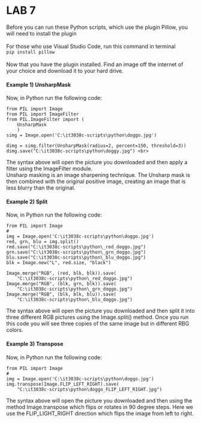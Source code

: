 # LAB 7
Before you can run these Python scripts, which use the plugin Pillow, you will need to install the plugin<br>    
For those who use Visual Studio Code, run this command in terminal<br>
`pip install pillow`<br>  
Now that you have the plugin installed. Find an image off the internet of your choice and download it to your hard drive.<br>  
#### Example 1) UnsharpMask  
 
Now, in Python run the following code:

```
from PIL import Image    
from PIL import ImageFilter       
from PIL.ImageFilter import (      
    UnsharpMask  
    )    
simg = Image.open('C:\it3038c-scripts\python\doggo.jpg')

dimg = simg.filter(UnsharpMask(radius=2, percent=150, threshold=3))
dimg.save("C:\it3038c-scripts\python\doggy.jpg") <br>  
```
The syntax above will open the picture you downloaded and then apply a filter using the ImageFilter module.<br>
Unsharp masking is an image sharpening technique. The Unsharp mask is then combined with the original positive image, creating an image that is less blurry than the original.  <br>  
#### Example 2) Split
Now, in Python run the following code:

```
from PIL import Image
#
img = Image.open('C:\it3038c-scripts\python\doggo.jpg')
red, grn, blu = img.split()
red.save("C:\it3038c-scripts\python\_red_doggo.jpg")
grn.save("C:\it3038c-scripts\python\_grn_doggo.jpg")
blu.save("C:\it3038c-scripts\python\_blu_doggo.jpg")
blk = Image.new("L", red.size, "black")

Image.merge("RGB", (red, blk, blk)).save(
    "C:\it3038c-scripts\python\_red_doggo.jpg")
Image.merge("RGB", (blk, grn, blk)).save(
    "C:\it3038c-scripts\python\_grn_doggo.jpg")
Image.merge("RGB", (blk, blk, blu)).save(
    "C:\it3038c-scripts\python\_blu_doggo.jpg")
```		
The syntax above will open the picture you downloaded and then split it into three different RGB pictures using the Image.split() method.
Once you run this code you will see three copies of the same image but in different RBG colors.
<br>  
#### Example 3) Transpose
Now, in Python run the following code:
```
from PIL import Image
#
img = Image.open('C:\it3038c-scripts\python\doggo.jpg')
img.transpose(Image.FLIP_LEFT_RIGHT).save(
    "C:\it3038c-scripts\python\doggo_FLIP_LEFT_RIGHT.jpg")    
``` 
The syntax above will open the picture you downloaded and then using the method Image.transpose which flips or rotates in 90 degree steps.
Here we use the FLIP_LIGHT_RIGHT direction which flips the image from left to right.

